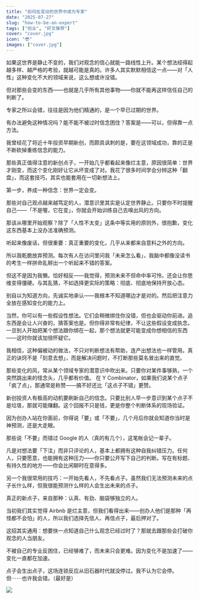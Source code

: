 ```yaml
---
title: "如何在变动的世界中成为专家"
date: "2025-07-27"
slug: "how-to-be-an-expert"
tags: ["创业", "好文推荐"]
cover: "cover.jpg"
icon: "😎"
images: ["cover.jpg"]
---
```

如果这世界是静止不变的，我们对观念的信心就能一路线性上升。某个想法经得起越多样、越严格的考验，就越可能是真的。许多人其实默默相信这一点——对「人性」这种变化不大的领域来说，这么想或许没错。



但对那些会变的东西——也就是几乎所有其他事物——你就不能再这样信任自己的判断了。



专家之所以会错，往往是因为他们精通的，是一个早已过期的世界。



有办法避免这种情况吗？能不能不被过时信念困住？答案是——可以，但得靠一点方法。



我曾经花了将近十年投资早期新创，而颇具讽刺的是，要在这领域成功，靠的正是不断砍掉重练信念的能力。



那些真正值得注意的新创点子，一开始几乎都看起来像烂主意，原因很简单：世界才刚变，而这个变化刚好让它从坏变成了对。我花了很多时间学会分辨这种「翻盘」，而这套技巧，其实也能套用在一切新想法上。



第一步，养成一种信念：世界一定会变。



那些对自己观点越来越笃定的人，潜意识里其实是认定世界静止。只要你不时提醒自己——「不是喔，它在变」，你就会开始训练自己去嗅出风的方向。



那该从哪里开始观察？除了「人性不太变」这条中等实用的原则外，很抱歉，变化这东西基本上没办法准确预测。



听起来像废话，但很重要：真正重要的变化，几乎从来都来自意料之外的方向。



所以我乾脆放弃预测。每次有人在访问里问我「未来怎么看」，我脑中都像没读书的考生一样拼命乱掰出一个听起来不错的答案。



但这不是因为我懒。恰好相反——我觉得，预测未来不但命中率可怜，还会让你思维变得僵硬。与其乱猜，不如选择更实际的策略：彻底、彻底地保持开放心态。



别自以为知道方向，先诚实地承认——我根本不知道哪边才是对的。然后把注意力全放在感知变化的能力上。



当然，你可以有一些假设性想法。它们会稍微绑住你没错，但也会驱动你前进。追东西是会让人兴奋的，猜答案也是。但你得非常有纪律，不让这些假设变成执念。
一旦别人开始把某个想法跟你绑在一起，那个想法就更可能变成你想相信的东西——这时你就该加倍怀疑它。



我相信，这种偏被动的做法，不只对判断想法有帮助，连产出想法也一样管用。真正的诀窍不是「刻意去想」，而是解决问题时，不打断那些莫名冒出来的直觉。



那些变化的风，常从某个领域专家的潜意识中吹出来。只要你对某件事够熟，一个突然跳出来的怪念头，几乎都有价值。
在 Y Combinator，如果我们说某个点子「疯了点」，那通常是称赞——搞不好还比「这点子不错」更赞。



新创投资人有极高的动机要刷新自己的信念。只要比别人早一步意识到某个点子不是垃圾，那就可能赚翻。这个回报不只是钱，更是你整个判断体系的现场验证。



因为创办人站在你面前，你得说「要」或「不要」，几个月后你就会知道你当时是神预测，还是大走眼。



那些说「不要」而错过 Google 的人（真的有几个），这笔帐会记一辈子。



凡是对想法要「下注」而非只评论的人，基本上都拥有这种自我纠错压力。任何人，只要愿意，也能拥有这种压力——你只要公开写下自己的判断。写在有标题、有持久性的地方——你会比闲聊时在意得多。



另一个我很常用的技巧：一开始先看人，不先看点子。虽然我们无法预测未来的点子长什么样，但我很能预测什么样的人会生出未来的点子。



真正的新点子，来自那种：认真、有劲、脑袋够独立的人。



当初我们其实觉得 Airbnb 是烂主意，但我们看得出来——创办人他们是那种「再怪都不会怕」的人，所以我们选择先信人、再信点子，最后押对了。



这招其实通用：想要快一点知道自己什么观念已经过时了？那就去跟那些会打破你观念的人当朋友。



不被自己的专业反困住，已经够难了，而未来只会更难。因为变化不是加速了——变化一直都在加速。



点子会生出点子，这场连锁反应从旧石器时代就没停过。我不认为它会停。
但⋯⋯也许我会错。（最好是）




![](https://prod-files-secure.s3.us-west-2.amazonaws.com/112d0858-5090-4d34-a606-b75eb8d65fd2/46476355-9cf3-4e99-9b7a-3531bc426380/1000202064.png?X-Amz-Algorithm=AWS4-HMAC-SHA256&X-Amz-Content-Sha256=UNSIGNED-PAYLOAD&X-Amz-Credential=ASIAZI2LB466XAGINEB3%2F20250920%2Fus-west-2%2Fs3%2Faws4_request&X-Amz-Date=20250920T033925Z&X-Amz-Expires=3600&X-Amz-Security-Token=IQoJb3JpZ2luX2VjEGsaCXVzLXdlc3QtMiJIMEYCIQDnrQI6nK2kHtW7jQtj1HA7I0gw9bjiJj%2BXveAT1RqeXQIhAKA4UQkPsZLDydASvALhynd8SSk4RD5escAoRYN0SBIcKogECOT%2F%2F%2F%2F%2F%2F%2F%2F%2F%2FwEQABoMNjM3NDIzMTgzODA1IgwTI3Unn%2FxP8WHsDdsq3APXfrysih7in8ywFlF42FNkrcZ5PW8hNYm7OX5M1i7jEBAIPfhBeJKJ9k0qxSNcMQuBZ%2BPHyM0rieEq8etgycTzdI%2Fv7kngZ3eZOUYEEKW3M8kGpAZg5m2wjMrAfoXqs0wc8oYq23UyGw4kXGBRVGDkMtSwo%2BdFFAdOxlGjflJCL77MqhromZh2vsff%2BR11bWzw2QrCDWcgYI5z%2Bti4wUvha%2Fl%2F9apzv774aJ6nrBsxSHOa9jtLnIf3emewSqtscpTX18x0UqD8ttn9PE3sSkk3nsRwLNyubZo6mY8buPl%2Fj7C4fRg4F%2Fs3CKXk%2FycTKD4OilUMG38IVZozp3MTfdk0Nief1LgiDxnMG4sgxBKmHGCa7Appc2aFnjDBYVTkDzAQp6acet1cZBBbyxYqBRs5b%2F1Abw4qvKNsVUe4bsvxsRRQEzn3pjivdFjyx8D7%2Fe83NNvS0qn3g6zrzpTBdSnMdn1uy%2BaeyHLtLgD8f%2FuWNtMD8AbrKqlQD1WNM1YDxonU5eADM8cdvC5SC0j08%2FjK5WRe2R4%2FOKIEa5bTQWbgGUqTOe1gm%2FVg%2B%2Bha1vAm6SC565W2QbI6R9ztVLh8t7lvA7QuP7v7PLIS2PTvuHSdQRUt6a%2FIIdbfC2KEfzDqqrjGBjqkAYUbSIoIOabXeTngiT%2FfBlwqDR7z2LLVbqcws%2Bn6NQ6Y79nKBDbGcCodIi%2F6%2F3Xk7hyksBt91jaVciZPo6Y9SAcn82lM8wfjx%2BGmxZc54%2FQxw6bW5R%2FgPIGER1Tq9PtARCsYEXJ6WxL%2FMfADnk%2BPybOWsQgqcozrv1aUppbgd%2FpOVareZlCPFmNy5YxAzAqqF6e%2Fy65MAaB10TSJ2HoWoAoiZTFu&X-Amz-Signature=fdc4ed3ed3cc3943539ba3e83a645354c8a102c244e162df894b8d19a44bce30&X-Amz-SignedHeaders=host&x-amz-checksum-mode=ENABLED&x-id=GetObject)

